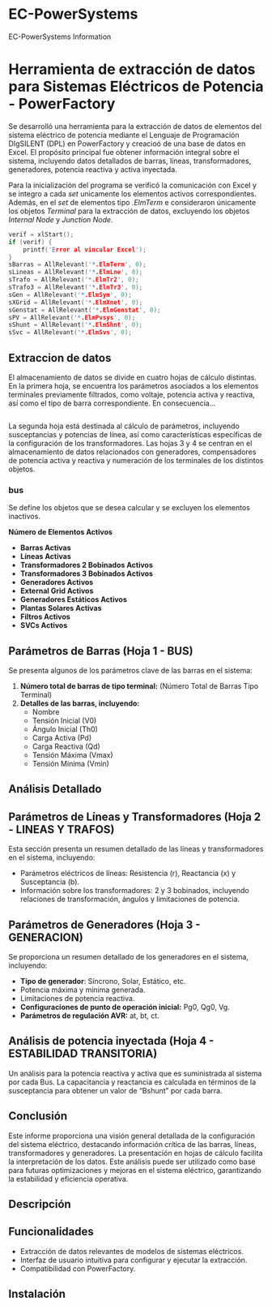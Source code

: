# EC-PowerSystems
EC-PowerSystems Information

# Herramienta de extracción de datos para Sistemas Eléctricos de Potencia - PowerFactory

Se desarrolló una herramienta para la extracción de datos de elementos del sistema eléctrico de potencia mediante el Lenguaje de Programación DIgSILENT (DPL) en PowerFactory y creacioó de una base de datos en Excel. El propósito principal fue obtener información integral sobre el sistema, incluyendo datos detallados de barras, líneas, transformadores, generadores, potencia reactiva y activa inyectada.

Para la inicialización del programa se verificó la comunicación con Excel y se integro a cada *set* unicamente los elementos activos correspondientes. Además, en el *set*  de elementos tipo *.ElmTerm* e consideraron únicamente los objetos *Terminal* para la extracción de datos, excluyendo los objetos *Internal Node* y *Junction Node*.

```c++
verif = xlStart();
if (verif) {
    printf('Error al vincular Excel');
}
sBarras = AllRelevant('*.ElmTerm', 0);
sLineas = AllRelevant('*.ElmLne', 0);
sTrafo = AllRelevant('*.ElmTr2', 0);
sTrafo3 = AllRelevant('*.ElmTr3', 0);
sGen = AllRelevant('*.ElmSym', 0);
sXGrid = AllRelevant('*.ElmXnet', 0);
sGenstat = AllRelevant('*.ElmGenstat', 0);
sPV = AllRelevant('*.ElmPvsys', 0);
sShunt = AllRelevant('*.ElmShnt', 0);
sSvc = AllRelevant('*.ElmSvs', 0);
```
## Extraccion de datos
El almacenamiento de datos se divide en cuatro hojas de cálculo distintas. En la primera hoja, se encuentra los parámetros asociados a los elementos terminales previamente filtrados, como voltaje, potencia activa y reactiva, así como el tipo de barra correspondiente.  En consecuencia...

```

```
La segunda hoja está destinada al cálculo de parámetros, incluyendo susceptancias y potencias de línea, así como características específicas de la configuración de los transformadores. Las hojas 3 y 4 se centran en el almacenamiento de datos relacionados con generadores, compensadores de potencia activa y reactiva y numeración de los terminales de los distintos objetos. 



### bus




Se define los objetos que se desea calcular y se excluyen los elementos inactivos.

  **Número de Elementos Activos**
  - **Barras Activas** 
  - **Líneas Activas**
  - **Transformadores 2 Bobinados Activos**
  - **Transformadores 3 Bobinados Activos**
  - **Generadores Activos**
  - **External Grid Activos**
  - **Generadores Estáticos Activos**
  - **Plantas Solares Activas**
  - **Filtros Activos**
  - **SVCs Activos**

## Parámetros de Barras (Hoja 1 - BUS)
  Se presenta algunos de los parámetros clave de las barras en el sistema:

1. **Número total de barras de tipo terminal:** (Número Total de Barras Tipo Terminal)
2. **Detalles de las barras, incluyendo:**
    -	Nombre
    -	Tensión Inicial (V0)
    -	Ángulo Inicial (Th0)
    -	Carga Activa (Pd)
    -	Carga Reactiva (Qd)
    -	Tensión Máxima (Vmax)
    -	Tensión Mínima (Vmin)

## Análisis Detallado
  ## Parámetros de Líneas y Transformadores (Hoja 2 - LINEAS Y TRAFOS)
   Esta sección presenta un resumen detallado de las líneas y transformadores en el sistema, incluyendo:
  
  - Parámetros eléctricos de líneas: Resistencia (r), Reactancia (x) y Susceptancia (b).
  - Información sobre los transformadores: 2 y 3 bobinados, incluyendo relaciones de transformación, ángulos y limitaciones de potencia.

## Parámetros de Generadores (Hoja 3 - GENERACION)
  Se proporciona un resumen detallado de los generadores en el sistema, incluyendo:
  - **Tipo de generador**: Síncrono, Solar, Estático, etc.
  - Potencia máxima y mínima generada.
  - Limitaciones de potencia reactiva.
  - **Configuraciones de punto de operación inicial:** Pg0, Qg0, Vg.
  - **Parámetros de regulación AVR:** at, bt, ct.

## Análisis de potencia inyectada (Hoja 4 - ESTABILIDAD TRANSITORIA)
  Un análisis para la potencia reactiva y activa que es suministrada al sistema por cada Bus. La capacitancia y reactancia es calculada en términos de la susceptancia para obtener un valor de “Bshunt” por cada barra. 

## Conclusión
Este informe proporciona una visión general detallada de la configuración del sistema eléctrico, destacando información crítica de las barras, líneas, transformadores y generadores. La presentación en hojas de cálculo facilita la interpretación de los datos. Este análisis puede ser utilizado como base para futuras optimizaciones y mejoras en el sistema eléctrico, garantizando la estabilidad y eficiencia operativa.



## Descripción


## Funcionalidades
- Extracción de datos relevantes de modelos de sistemas eléctricos.
- Interfaz de usuario intuitiva para configurar y ejecutar la extracción.
- Compatibilidad con PowerFactory.

## Instalación

